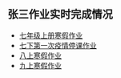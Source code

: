 ## 张三作业实时完成情况
- [七年级上册寒假作业](https://zhs141.github.io/homework/七上寒/index.html)
- [七下第一次疫情停课作业](https://zhs141.github.io/homework/七下第一次疫情停课/index.html)
- [八上寒假作业](https://zhs141.github.io/homework/eight_han/index.html)
- [九上寒假作业](https://zhs141.github.io/homework/2024/index.html)